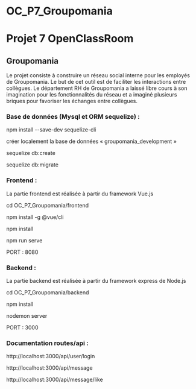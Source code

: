 # OC_P7_Groupomania

# Projet 7 OpenClassRoom

## Groupomania

Le projet consiste à construire un réseau social interne pour les employés de Groupomania. Le but de cet outil est de faciliter les interactions entre collègues. Le département RH de Groupomania a laissé libre cours à son imagination pour les fonctionnalités du réseau et a imaginé plusieurs briques pour favoriser les échanges entre collègues.


### Base de données (Mysql et ORM sequelize) :

npm install --save-dev sequelize-cli

créer localement la base de données « groupomania_development »

sequelize db:create

sequelize db:migrate


### Frontend :

La partie frontend est réalisée à partir du framework Vue.js

cd OC_P7_Groupomania/frontend

npm install -g @vue/cli

npm install

npm run serve

PORT : 8080


### Backend :

La partie backend est réalisée à partir du framework express de Node.js

cd OC_P7_Groupomania/backend

npm install

nodemon server

PORT : 3000


### Documentation routes/api :

http://localhost:3000/api/user/login

http://localhost:3000/api/message

http://localhost:3000/api/message/like